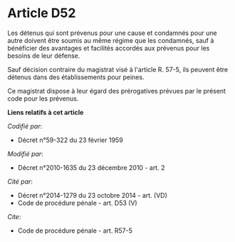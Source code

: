 # Article D52

Les détenus qui sont prévenus pour une cause et condamnés pour une autre doivent être soumis au même régime que les
condamnés, sauf à bénéficier des avantages et facilités accordés aux prévenus pour les besoins de leur défense. 

Sauf décision contraire du magistrat visé à l'article R. 57-5, ils peuvent être détenus dans des établissements pour peines. 

Ce magistrat dispose à leur égard des prérogatives prévues par le présent code pour les prévenus.

**Liens relatifs à cet article**

_Codifié par_:

  - Décret n°59-322 du 23 février 1959

_Modifié par_:

  - Décret n°2010-1635 du 23 décembre 2010 - art. 2

_Cité par_:

  - Décret n°2014-1279 du 23 octobre 2014 - art. (VD)
  - Code de procédure pénale - art. D53 (V)

_Cite_:

  - Code de procédure pénale - art. R57-5
